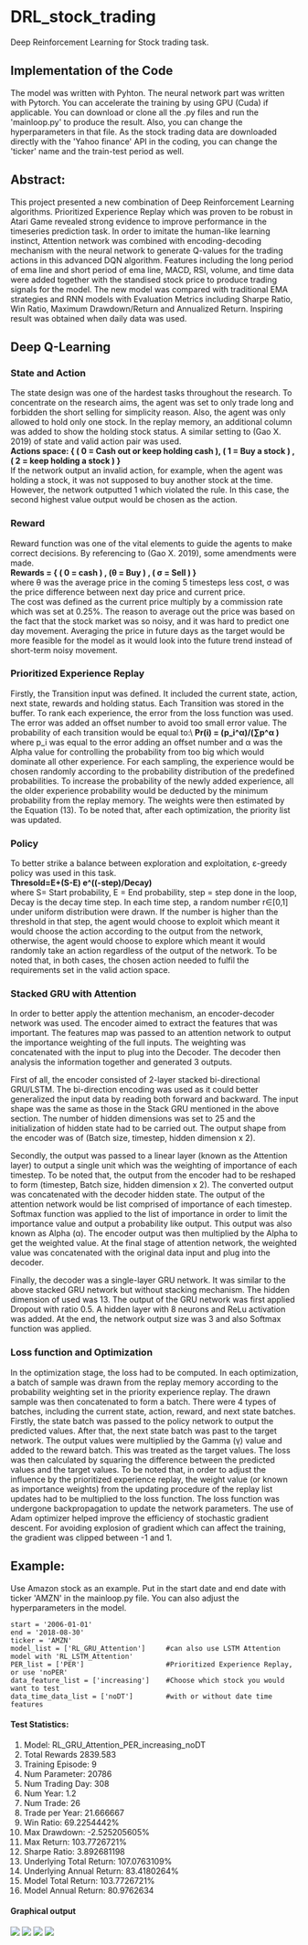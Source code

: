 # DRL_stock_trading
Deep Reinforcement Learning for Stock trading task. 

## Implementation of the Code 
The model was written with Pyhton. The neural network part was written with Pytorch. You can accelerate the training by using GPU (Cuda) if applicable. You can download or clone all the .py files and run the 'mainloop.py' to produce the result. Also, you can change the hyperparameters in that file. As the stock trading data are downloaded directly with the 'Yahoo finance' API in the coding, you can change the 'ticker' name and the train-test period as well. 

## Abstract:
This project presented a new combination of Deep Reinforcement Learning algorithms. Prioritized Experience Replay which was proven to be robust in Atari Game revealed strong evidence to improve performance in the timeseries prediction task. In order to imitate the human-like learning instinct, Attention network was combined with encoding-decoding mechanism with the neural network to generate Q-values for the trading actions in this advanced DQN algorithm. Features including the long period of ema line and short period of ema line, MACD, RSI, volume, and time data were added together with the standised stock price to produce trading signals for the model. The new model was compared with traditional EMA strategies and RNN models with Evaluation Metrics including Sharpe Ratio, Win Ratio, Maximum Drawdown/Return and Annualized Return. Inspiring result was obtained when daily data was used. 

## Deep Q-Learning 
### State and Action
The state design was one of the hardest tasks throughout the research. To concentrate on the research aims, the agent was set to only trade long and forbidden the short selling for simplicity reason. Also, the agent was only allowed to hold only one stock. In the replay memory, an additional column was added to show the holding stock status. A similar setting to (Gao X. 2019) of state and valid action pair was used. \
**Actions space: { ( 0 = Cash out or keep holding cash ), ( 1 = Buy a stock ) , ( 2 = keep holding a stock ) }**\
If the network output an invalid action, for example, when the agent was holding a stock, it was not supposed to buy another stock at the time. However, the network outputted 1 which violated the rule. In this case, the second highest value output would be chosen as the action. 

### Reward
Reward function was one of the vital elements to guide the agents to make correct decisions. By referencing to (Gao X. 2019), some amendments were made.\
**Rewards = { ( 0 = cash ) , (θ = Buy ) , ( σ = Sell ) }**\
where θ was the average price in the coming 5 timesteps less cost, σ was the price difference between next day price and current price.\
The cost was defined as the current price multiply by a commission rate which was set at 0.25%. The reason to average out the price was based on the fact that the stock market was so noisy, and it was hard to predict one day movement. Averaging the price in future days as the target would be more feasible for the model as it would look into the future trend instead of short-term noisy movement. 

### Prioritized Experience Replay
Firstly, the Transition input was defined. It included the current state, action, next state, rewards and holding status. Each Transition was stored in the buffer. To rank each experience, the error from the loss function was used. The error was added an offset number to avoid too small error value. The probability of each transition would be equal to:\ 
**Pr(i) = (p_i^α)/(∑p^α )**\
where p_i was equal to the error adding an offset number and α was the Alpha value for controlling the probability from too big which would dominate all other experience. For each sampling, the experience would be chosen randomly according to the probability distribution of the predefined probabilities. To increase the probability of the newly added experience, all the older experience probability would be deducted by the minimum probability from the replay memory. The weights were then estimated by the Equation (13). To be noted that, after each optimization, the priority list was updated.

### Policy
To better strike a balance between exploration and exploitation, ε-greedy policy was used in this task.\
**Thresold=E+(S-E) e^((-step)/Decay)**\
where S= Start probability, E = End probability, step = step done in the loop, Decay is the decay time step. In each time step, a random number r∈[0,1] under uniform distribution were drawn. If the number is higher than the threshold in that step, the agent would choose to exploit which meant it would choose the action according to the output from the network, otherwise, the agent would choose to explore which meant it would randomly take an action regardless of the output of the network. To be noted that, in both cases, the chosen action needed to fulfil the requirements set in the valid action space.

### Stacked GRU with Attention
In order to better apply the attention mechanism, an encoder-decoder network was used. The encoder aimed to extract the features that was important. The features map was passed to an attention network to output the importance weighting of the full inputs. The weighting was concatenated with the input to plug into the Decoder. The decoder then analysis the information together and generated 3 outputs. 

First of all, the encoder consisted of 2-layer stacked bi-directional GRU/LSTM. The bi-direction encoding was used as it could better generalized the input data by reading both forward and backward. The input shape was the same as those in the Stack GRU mentioned in the above section. The number of hidden dimensions was set to 25 and the initialization of hidden state had to be carried out. The output shape from the encoder was of (Batch size, timestep, hidden dimension x 2). 

Secondly, the output was passed to a linear layer (known as the Attention layer) to output a single unit which was the weighting of importance of each timestep. To be noted that, the output from the encoder had to be reshaped to form (timestep, Batch size, hidden dimension x 2). The converted output was concatenated with the decoder hidden state. The output of the attention network would be list comprised of importance of each timestep. Softmax function was applied to the list of importance in order to limit the importance value and output a probability like output. This output was also known as Alpha (α). The encoder output was then multiplied by the Alpha to get the weighted value. At the final stage of attention network, the weighted value was concatenated with the original data input and plug into the decoder. 

Finally, the decoder was a single-layer GRU network. It was similar to the above stacked GRU network but without stacking mechanism. The hidden dimension of used was 13. The output of the GRU network was first applied Dropout with ratio 0.5. A hidden layer with 8 neurons and ReLu activation was added. At the end, the network output size was 3 and also Softmax function was applied. 

### Loss function and Optimization
In the optimization stage, the loss had to be computed. In each optimization, a batch of sample was drawn from the replay memory according to the probability weighting set in the priority experience replay. The drawn sample was then concatenated to form a batch. There were 4 types of batches, including the current state, action, reward, and next state batches. Firstly, the state batch was passed to the policy network to output the predicted values. After that, the next state batch was past to the target network. The output values were multiplied by the Gamma (γ) value and added to the reward batch. This was treated as the target values. The loss was then calculated by squaring the difference between the predicted values and the target values. To be noted that, in order to adjust the influence by the prioritized experience replay, the weight value (or known as importance weights) from the updating procedure of the replay list updates had to be multiplied to the loss function. The loss function was undergone backpropagation to update the network parameters. The use of Adam optimizer helped improve the efficiency of stochastic gradient descent. For avoiding explosion of gradient which can affect the training, the gradient was clipped between -1 and 1. 

## Example:
Use Amazon stock as an example. Put in the start date and end date with ticker 'AMZN' in the mainloop.py file. You can also adjust the hyperparameters in the model.
```
start = '2006-01-01'
end = '2018-08-30'
ticker = 'AMZN'
model_list = ['RL_GRU_Attention']     #can also use LSTM Attention model with 'RL_LSTM_Attention'
PER_list = ['PER']                    #Prioritized Experience Replay, or use 'noPER'  
data_feature_list = ['increasing']    #Choose which stock you would want to test
data_time_data_list = ['noDT']        #with or without date time features
```
#### Test Statistics:
1. Model: RL_GRU_Attention_PER_increasing_noDT
2. Total Rewards	2839.583
3. Training Episode: 9
4. Num Parameter: 20786
5. Num Trading Day: 308
6. Num Year: 1.2
7. Num Trade: 26
8. Trade per Year: 21.666667
9. Win Ratio: 69.2254442%
10. Max Drawdown: -2.525205605%
11. Max Return: 103.7726721%
12. Sharpe Ratio: 3.892681198
13. Underlying Total Return: 107.0763109%
14. Underlying Annual Return: 83.4180264%
15. Model Total Return: 103.7726721%
16. Model Annual Return: 80.9762634

#### Graphical output
![](https://github.com/namm2008/DRL_stock_trading/blob/main/backtest_output/RL_GRU_Attention_PER_increasing_noDT_rewards_price.png?raw=true)
![](https://github.com/namm2008/DRL_stock_trading/blob/main/backtest_output/RL_GRU_Attention_PER_increasing_noDT_testing_action_price.png?raw=true)
![](https://github.com/namm2008/DRL_stock_trading/blob/main/backtest_output/RL_GRU_Attention_PER_increasing_noDT_testing_qvalue_price.png?raw=true)
![](https://github.com/namm2008/DRL_stock_trading/blob/main/backtest_output/RL_GRU_Attention_PER_increasing_noDT_backtesting_perform.png?raw=true)
